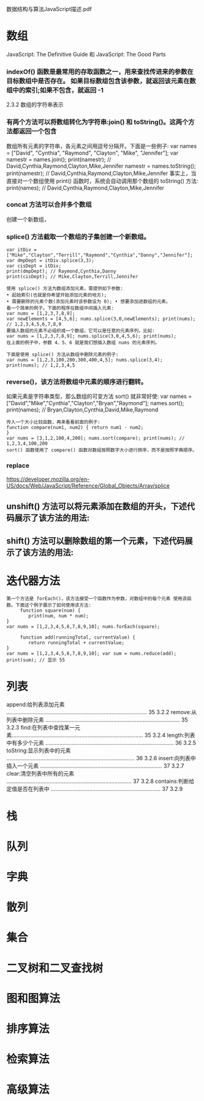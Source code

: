 数据结构与算法JavaScript描述.pdf

# 数组
 JavaScript: The Definitive Guide 和 JavaScript: The Good Parts
 
### indexOf() 函数是最常用的存取函数之一，用来查找传进来的参数在目标数组中是否存在。 如果目标数组包含该参数，就返回该元素在数组中的索引;如果不包含，就返回 -1
 
 2.3.2 数组的字符串表示
### 有两个方法可以将数组转化为字符串:join() 和 toString()。这两个方法都返回一个包含
数组所有元素的字符串，各元素之间用逗号分隔开。下面是一些例子:
var names = ["David", "Cynthia", "Raymond", "Clayton", "Mike", "Jennifer"]; var namestr = names.join();
print(namestr); // David,Cynthia,Raymond,Clayton,Mike,Jennifer
namestr = names.toString();
print(namestr); // David,Cynthia,Raymond,Clayton,Mike,Jennifer 事实上，当直接对一个数组使用 print() 函数时，系统会自动调用那个数组的 toString()
方法:
     print(names); // David,Cynthia,Raymond,Clayton,Mike,Jennifer
     
### concat 方法可以合并多个数组
创建一个新数组，

### splice() 方法截取一个数组的子集创建一个新数组。

```
var itDiv = ["Mike","Clayton","Terrill","Raymond","Cynthia","Danny","Jennifer"]; var dmpDept = itDiv.splice(3,3);
var cisDept = itDiv;
print(dmpDept); // Raymond,Cynthia,Danny
print(cisDept); // Mike,Clayton,Terrill,Jennifer

使用 splice() 方法为数组添加元素，需提供如下参数:
• 起始索引(也就是你希望开始添加元素的地方);
• 需要删除的元素个数(添加元素时该参数设为 0); • 想要添加进数组的元素。
看一个简单的例子。下面的程序在数组中间插入元素:
var nums = [1,2,3,7,8,9];
var newElements = [4,5,6]; nums.splice(3,0,newElements); print(nums); // 1,2,3,4,5,6,7,8,9
要插入数组的元素不必组织成一个数组，它可以是任意的元素序列，比如:
var nums = [1,2,3,7,8,9]; nums.splice(3,0,4,5,6); print(nums);
在上面的例子中，参数 4、5、6 就是我们想插入数组 nums 的元素序列。

下面是使用 splice() 方法从数组中删除元素的例子:
var nums = [1,2,3,100,200,300,400,4,5]; nums.splice(3,4);
print(nums); // 1,2,3,4,5

```
### reverse()，该方法将数组中元素的顺序进行翻转。
如果元素是字符串类型，那么数组的可变方法 sort() 就非常好使:
var names = ["David","Mike","Cynthia","Clayton","Bryan","Raymond"]; names.sort();
print(names); // Bryan,Clayton,Cynthia,David,Mike,Raymond

```
传入一个大小比较函数，再来看看前面的例子:
function compare(num1, num2) { return num1 - num2;
}
var nums = [3,1,2,100,4,200]; nums.sort(compare); print(nums); // 1,2,3,4,100,200
sort() 函数使用了 compare() 函数对数组按照数字大小进行排序，而不是按照字典顺序。
```
### replace
https://developer.mozilla.org/en-US/docs/Web/JavaScript/Reference/Global_Objects/Array/splice
## unshift() 方法可以将元素添加在数组的开头，下述代码展示了该方法的用法:
## shift() 方法可以删除数组的第一个元素，下述代码展示了该方法的用法:


# 迭代器方法
```
第一个方法是 forEach()，该方法接受一个函数作为参数，对数组中的每个元素 使用该函数。下面这个例子展示了如何使用该方法:
     function square(num) {
        print(num, num * num);
}
var nums = [1,2,3,4,5,6,7,8,9,10]; nums.forEach(square);

     function add(runningTotal, currentValue) {
        return runningTotal + currentValue;
}
var nums = [1,2,3,4,5,6,7,8,9,10]; var sum = nums.reduce(add); print(sum); // 显示 55

```

# 列表
append:给列表添加元素 ........................................................................................... 35 3.2.2 
remove:从列表中删除元素 ....................................................................................... 35 3.2.3 
find:在列表中查找某一元素..................................................................................... 35 3.2.4 
length:列表中有多少个元素 ................................................................................... 36 3.2.5 
toString:显示列表中的元素 ................................................................................... 36 3.2.6 
insert:向列表中插入一个元素 ............................................................................... 37 3.2.7 
clear:清空列表中所有的元素 ................................................................................. 37 3.2.8
contains:判断给定值是否在列表中 ....................................................................... 37 3.2.9 


# 栈

# 队列

# 字典

# 散列

# 集合

# 二叉树和二叉查找树

# 图和图算法

# 排序算法

# 检索算法

# 高级算法
